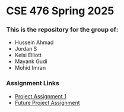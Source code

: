 # CSE 476 Spring 2025
### This is the repository for the group of:
- Hussein Ahmad
- Jordan S
- Kelsi Elliott
- Mayank Gudi
- Mohid Imran


### Assignment Links
- [Project Assignment 1](https://docs.google.com/document/d/1lOiuZTXbklUYtjccfjsCf8jQKM8jZxMRnw_54z3-ymY/edit?tab=t.0)
- [Future Project Assignment](https://docs.google.com/document/d/1ZVSedih4nr_yegDeCHXoxshBPwfV0ZUzBbUQT_O0cmY/edit?tab=t.0)
